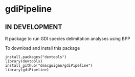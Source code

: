 # gdiPipeline
## IN DEVELOPMENT

R package to run GDI species delimitation analyses using BPP

To download and install this package
```
install.packages("devtools")
library(devtools)
install_github("dmacguigan/gdiPipeline")
library(gdiPipeline)
```
